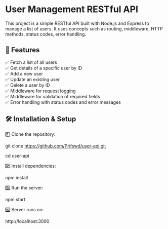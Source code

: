 # User Management RESTful API

This project is a simple RESTful API built with Node.js and Express to manage a list of users. It uses concepts such as routing, middleware, HTTP methods, status codes, error handling.



## 📌 Features

✅ Fetch a list of all users  
✅ Get details of a specific user by ID  
✅ Add a new user  
✅ Update an existing user  
✅ Delete a user by ID  
✅ Middleware for request logging  
✅ Middleware for validation of required fields  
✅ Error handling with status codes and error messages



## 🛠️ Installation & Setup

1️⃣ Clone the repository:

git clone https://github.com/Prifswd/user-api.git

cd user-api

2️⃣ Install dependencies:

npm install

3️⃣ Run the server:

npm start

4️⃣ Server runs on:

http://localhost:3000



